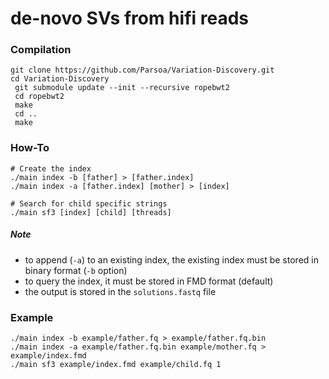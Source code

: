 # de-novo SVs from hifi reads

### Compilation
```
git clone https://github.com/Parsoa/Variation-Discovery.git
cd Variation-Discovery
 git submodule update --init --recursive ropebwt2
 cd ropebwt2
 make
 cd ..
 make
 ```

### How-To
```
# Create the index
./main index -b [father] > [father.index]
./main index -a [father.index] [mother] > [index]

# Search for child specific strings
./main sf3 [index] [child] [threads]
```

##### Note
* to append (`-a`) to an existing index, the existing index must be stored in binary format (`-b` option)
* to query the index, it must be stored in FMD format (default)
* the output is stored in the `solutions.fastq` file

### Example
```
./main index -b example/father.fq > example/father.fq.bin
./main index -a example/father.fq.bin example/mother.fq > example/index.fmd
./main sf3 example/index.fmd example/child.fq 1
 ```